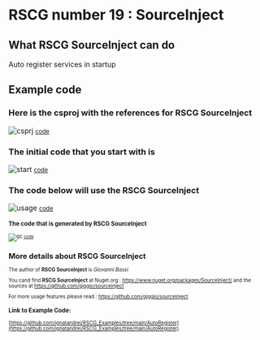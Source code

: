 
# RSCG number 19 : SourceInject 


## What RSCG SourceInject can do

Auto register services in startup

## Example code 

### Here is the csproj with the references for RSCG SourceInject

![csprj](http://ignatandrei.github.io/RSCG_Examples/images/SourceInject/The.csproj.png)
<small>
[code](http://ignatandrei.github.io/RSCG_Examples/images/SourceInject/The.csproj)
</small>


### The initial code that you start with is 


![start](http://ignatandrei.github.io/RSCG_Examples/images/SourceInject/ExistingCode.cs.png)
<small>
[code](http://ignatandrei.github.io/RSCG_Examples/images/SourceInject/ExistingCode.cs)
</small>

### The code below will use the RSCG SourceInject 

![usage](http://ignatandrei.github.io/RSCG_Examples/images/SourceInject/Usage.cs.png)
<small>
[code](http://ignatandrei.github.io/RSCG_Examples/images/SourceInject/Usage.cs)
<small>


###  The code that is generated by RSCG SourceInject

![gc](http://ignatandrei.github.io/RSCG_Examples/images/SourceInject/GeneratedCode.cs.png)
<small>
[code](http://ignatandrei.github.io/RSCG_Examples/images/SourceInject/GeneratedCode.cs)
</small>


## More details about RSCG SourceInject

The author of **RSCG SourceInject** is *Giovanni Bassi*

You cand find **RSCG SourceInject** at Nuget.org :    https://www.nuget.org/packages/SourceInject/
and the sources at https://github.com/giggio/sourceinject

For more usage features please read : https://github.com/giggio/sourceinject 


### Link to Example Code: 

[https://github.com/ignatandrei/RSCG_Examples/tree/main/AutoRegister](https://github.com/ignatandrei/RSCG_Examples/tree/main/AutoRegister)





